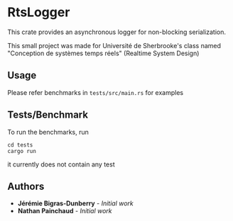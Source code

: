 RtsLogger
===============
This crate provides an asynchronous logger for non-blocking serialization.

This small project was made for Université de Sherbrooke's class named "Conception de systèmes temps réels" 
(Realtime System Design)

## Usage
Please refer benchmarks in `tests/src/main.rs` for examples 

## Tests/Benchmark
To run the benchmarks, run

```
cd tests
cargo run
```

it currently does not contain any test

## Authors

* **Jérémie Bigras-Dunberry** - *Initial work*  
* **Nathan Painchaud** - *Initial work* 



